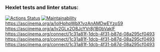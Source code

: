 ### Hexlet tests and linter status:
[![Actions Status](https://github.com/thiSSSnake/python-project-49/workflows/hexlet-check/badge.svg)](https://github.com/thiSSSnake/python-project-49/actions)
[![Maintainability](https://api.codeclimate.com/v1/badges/6c3b8084ea84f7da5cdf/maintainability)](https://codeclimate.com/github/thiSSSnake/python-project-49/maintainability)
https://asciinema.org/a/IoIHphpWbX1vzAnAMDwEYzoS9
https://asciinema.org/a/lv2GLx2O8JcYVr8j1B0bVaklF
https://asciinema.org/connect/1c31a81f-1dcb-4f31-b87d-08a295cf0493
https://asciinema.org/connect/1c31a81f-1dcb-4f31-b87d-08a295cf0493
https://asciinema.org/connect/1c31a81f-1dcb-4f31-b87d-08a295cf0493